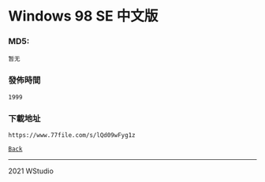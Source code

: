 # Windows 98 SE 中文版
### MD5:
`暂无` 
### 發佈時間
`1999`
### 下載地址
`https://www.77file.com/s/lQd09wFyg1z`
   
[`Back`](../)   
   
----------------------------------
2021 WStudio 

